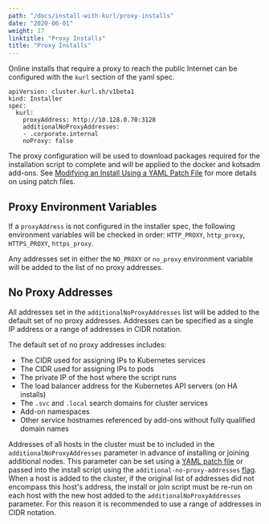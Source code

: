 ```yaml
---
path: "/docs/install-with-kurl/proxy-installs"
date: "2020-06-01"
weight: 17
linktitle: "Proxy Installs"
title: "Proxy Installs"
---
```


Online installs that require a proxy to reach the public Internet can be configured with the `kurl` section of the yaml spec.

```
apiVersion: cluster.kurl.sh/v1beta1
kind: Installer
spec:
  kurl:
    proxyAddress: http://10.128.0.70:3128
    additionalNoProxyAddresses:
    - .corporate.internal
    noProxy: false
```

The proxy configuration will be used to download packages required for the installation script to complete and will be applied to the docker and kotsadm add-ons.
See [Modifying an Install Using a YAML Patch File](/docs/install-with-kurl#modifying-an-install-using-a-yaml-patch-file-at-runtime) for more details on using patch files.

## Proxy Environment Variables

If a `proxyAddress` is not configured in the installer spec, the following environment variables will be checked in order: `HTTP_PROXY`, `http_proxy`, `HTTPS_PROXY`, `https_proxy`.

Any addresses set in either the `NO_PROXY` or `no_proxy` environment variable will be added to the list of no proxy addresses.

## No Proxy Addresses

All addresses set in the `additionalNoProxyAddresses` list will be added to the default set of no proxy addresses.
Addresses can be specified as a single IP address or a range of addresses in CIDR notation.

The default set of no proxy addresses includes:
* The CIDR used for assigning IPs to Kubernetes services
* The CIDR used for assigning IPs to pods
* The private IP of the host where the script runs
* The load balancer address for the Kubernetes API servers (on HA installs)
* The `.svc` and `.local` search domains for cluster services
* Add-on namespaces
* Other service hostnames referenced by add-ons without fully qualified domain names

Addresses of all hosts in the cluster must be to included in the `additionalNoProxyAddresses` parameter in advance of installing or joining additional nodes.
This parameter can be set using a [YAML patch file](/docs/install-with-kurl/#modifying-an-install-using-a-yaml-patch-file-at-runtime) or passed into the install script using the `additional-no-proxy-addresses` [flag](/docs/install-with-kurl/advanced-options).
When a host is added to the cluster, if the original list of addresses did not encompass this host's address, the install or join script must be re-run on each host with the new host added to the `additionalNoProxyAddresses` parameter.
For this reason it is recommended to use a range of addresses in CIDR notation.
